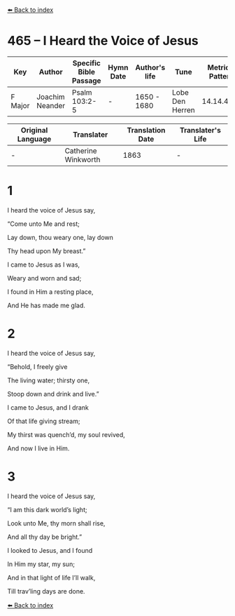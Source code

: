 [⬅️ Back to index](../README.md)

# 465 – I Heard the Voice of Jesus

Key | Author   | Specific Bible Passage     |Hymn Date |Author's life |Tune |Metrical Pattern   |Composer/Source                                                                                        
-- | --------- | ---------------------------|----------|--------------|-----|-------------------|-------------   
F Major  | Joachim Neander      | Psalm 103:2-5 | -  | 1650 - 1680 | Lobe Den Herren | 14.14.4.7.8 | Chorale Book for England, 1863 

Original Language | Translater | Translation Date   | Translater's Life     
----------------- | --------- | --------------------|-------------   
\-  | Catherine Winkworth      | 1863 | -  | 1827 - 1878 



# 1

I heard the voice of Jesus say,

“Come unto Me and rest;

Lay down, thou weary one, lay down

Thy head upon My breast.”

I came to Jesus as I was,

Weary and worn and sad;

I found in Him a resting place,

And He has made me glad.



# 2

I heard the voice of Jesus say,

“Behold, I freely give

The living water; thirsty one,

Stoop down and drink and live.”

I came to Jesus, and I drank

Of that life giving stream;

My thirst was quench’d, my soul revived,

And now I live in Him.



# 3

I heard the voice of Jesus say,

“I am this dark world’s light;

Look unto Me, thy morn shall rise,

And all thy day be bright.”

I looked to Jesus, and I found

In Him my star, my sun;

And in that light of life I’ll walk,

Till trav’ling days are done.

[⬅️ Back to index](../README.md)
